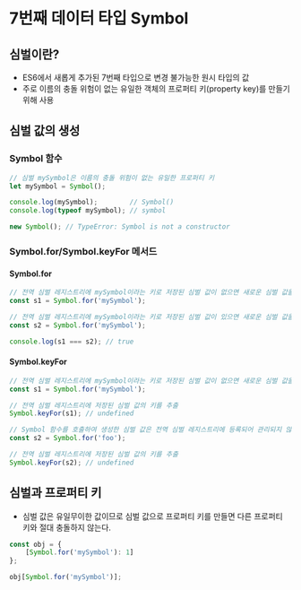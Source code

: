 # 7번째 데이터 타입 Symbol

## 심벌이란?
- ES6에서 새롭게 추가된 7번째 타입으로 변경 불가능한 원시 타입의 값
- 주로 이름의 충돌 위험이 없는 유일한 객체의 프로퍼티 키(property key)를 만들기 위해 사용
## 심벌 값의 생성
### Symbol 함수
```Javascript
// 심벌 mySymbol은 이름의 충돌 위험이 없는 유일한 프로퍼티 키
let mySymbol = Symbol();

console.log(mySymbol);        // Symbol()
console.log(typeof mySymbol); // symbol

new Symbol(); // TypeError: Symbol is not a constructor
```
### Symbol.for/Symbol.keyFor 메서드
#### Symbol.for
```Javascript
// 전역 심벌 레지스트리에 mySymbol이라는 키로 저장된 심벌 값이 없으면 새로운 심벌 값을 생성
const s1 = Symbol.for('mySymbol');

// 전역 심벌 레지스트리에 mySymbol이라는 키로 저장된 심벌 값이 있으면 새로운 심벌 값을 반환
const s2 = Symbol.for('mySymbol');

console.log(s1 === s2); // true
```
#### Symbol.keyFor
```Javascript
// 전역 심벌 레지스트리에 mySymbol이라는 키로 저장된 심벌 값이 없으면 새로운 심벌 값을 생성
const s1 = Symbol.for('mySymbol');

// 전역 심벌 레지스트리에 저장된 심벌 값의 키를 추출
Symbol.keyFor(s1); // undefined

// Symbol 함수를 호출하여 생성한 심벌 값은 전역 심벌 레지스트리에 등록되어 관리되지 않는다.
const s2 = Symbol.for('foo');

// 전역 심벌 레지스트리에 저장된 심벌 값의 키를 추출
Symbol.keyFor(s2); // undefined
```
## 심벌과 프로퍼티 키
- 심벌 값은 유일무이한 값이므로 심벌 값으로 프로퍼티 키를 만들면 다른 프로퍼티 키와 절대 충돌하지 않는다.
```Javascript
const obj = {
    [Symbol.for('mySymbol'): 1]
};

obj[Symbol.for('mySymbol')];
``` 